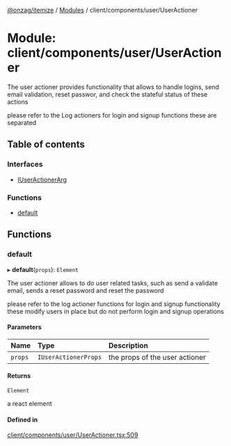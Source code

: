 [@onzag/itemize](../README.md) / [Modules](../modules.md) / client/components/user/UserActioner

# Module: client/components/user/UserActioner

The user actioner provides functionality that allows to handle logins,
send email validation, reset passwor, and check the stateful status
of these actions

please refer to the Log actioners for login and signup functions
these are separated

## Table of contents

### Interfaces

- [IUserActionerArg](../interfaces/client_components_user_UserActioner.IUserActionerArg.md)

### Functions

- [default](client_components_user_UserActioner.md#default)

## Functions

### default

▸ **default**(`props`): `Element`

The user actioner allows to do user related tasks, such as
send a validate email, sends a reset password and reset the password

please refer to the log actioner functions for login and signup functionality
these modify users in place but do not perform login and signup operations

#### Parameters

| Name | Type | Description |
| :------ | :------ | :------ |
| `props` | `IUserActionerProps` | the props of the user actioner |

#### Returns

`Element`

a react element

#### Defined in

[client/components/user/UserActioner.tsx:509](https://github.com/onzag/itemize/blob/5c2808d3/client/components/user/UserActioner.tsx#L509)
